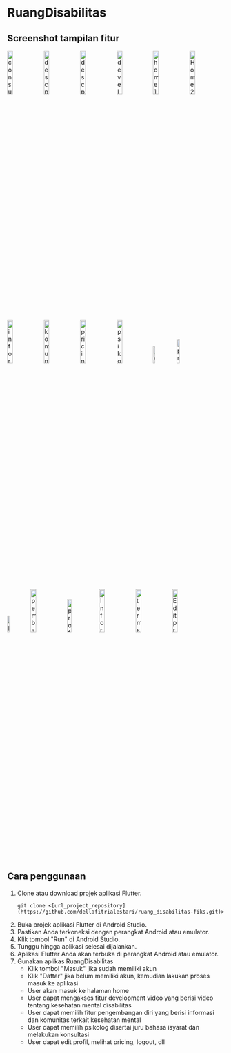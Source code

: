 # RuangDisabilitas

**Screenshot tampilan fitur** 
---
<img src="https://github.com/dellafitrialestari/ruang_disabilitas-fiks/assets/96574196/100acaf6-3356-4be8-8be0-8fd083c9bbe0" alt="consult" style="width: 16%">
<img src="https://github.com/dellafitrialestari/ruang_disabilitas-fiks/assets/96574196/4897a5da-1621-4e57-bcdb-f7e5b2683a9a" alt="desc psikolog(1)" style="width:16%">
<img src="https://github.com/dellafitrialestari/ruang_disabilitas-fiks/assets/96574196/be08761a-7b97-4397-810e-8c9ecd256aaa" alt="desc psikolog(2)" style="width:16%">
<img src="https://github.com/dellafitrialestari/ruang_disabilitas-fiks/assets/96574196/5756eee7-fd1f-4958-9826-a7b5b46cf1a6" alt="development video" style="width:16%">
<img src="https://github.com/dellafitrialestari/ruang_disabilitas-fiks/assets/96574196/f4662042-c00b-40dd-9c9d-c3661c2869e4" alt="home 1" style="width:16%">
<img src="https://github.com/dellafitrialestari/ruang_disabilitas-fiks/assets/96574196/9f62108f-9692-4821-b8f1-1d6cd69dca69" alt="Home 2" style="width:16%">
<img src="https://github.com/dellafitrialestari/ruang_disabilitas-fiks/assets/96574196/c7a23fec-e316-47c8-9295-0a2b815173c4" alt="informasi" style="width:16%">
<img src="https://github.com/dellafitrialestari/ruang_disabilitas-fiks/assets/96574196/a5f604be-c275-4e07-b5be-2ea6ddf7f41f" alt="komunitas" style="width:16%">
<img src="https://github.com/dellafitrialestari/ruang_disabilitas-fiks/assets/96574196/b5ae5777-e299-4faa-ba60-ff4062e778a7" alt="pricing(1)" style="width:16%">
<img src="https://github.com/dellafitrialestari/ruang_disabilitas-fiks/assets/96574196/fd938a09-87c4-4966-8039-34903172e091" alt="psikolog-list" style="width:16%">
<img src="https://github.com/dellafitrialestari/ruang_disabilitas-fiks/assets/96574196/1d43b64c-3b0d-4393-9548-9bd1433e95b6" alt="desc psikolog" style="width:10%">
<img src="https://github.com/dellafitrialestari/ruang_disabilitas-fiks/assets/96574196/bb670e9b-75fa-4bb4-b372-3ef6c8abe37b" alt="pricing" style="width:12%">
<img src="https://github.com/dellafitrialestari/ruang_disabilitas-fiks/assets/96574196/816b4867-6d28-4e42-87a8-0fb272226019" alt="pembayaran 2" style="width:10%">
<img src="https://github.com/dellafitrialestari/ruang_disabilitas-fiks/assets/96574196/881969a9-5168-4cb0-a240-9af99f7ae453" alt="pembayaran 1" style="width:16%">
<img src="https://github.com/dellafitrialestari/ruang_disabilitas-fiks/assets/96574196/6be50b84-6c99-4080-b6a7-e82c848aa173" alt="profil" style="width:14%">
<img src="https://github.com/dellafitrialestari/ruang_disabilitas-fiks/assets/96574196/2134b3fa-6342-4364-9821-271973be7f5e" alt="Information" style="width:16%">
<img src="https://github.com/dellafitrialestari/ruang_disabilitas-fiks/assets/96574196/88769030-abad-4f12-bc4d-bd40d97ffb12" alt="terms&condition" style="width:16%">
<img src="https://github.com/dellafitrialestari/ruang_disabilitas-fiks/assets/96574196/fd366270-9f39-4095-9375-afd5ad5b405b" alt="Edit profil" style="width:16%">

**Cara penggunaan** 
---
1. Clone atau download projek aplikasi Flutter.
   ```
   git clone <[url_project_repository](https://github.com/dellafitrialestari/ruang_disabilitas-fiks.git)>
   ```
3. Buka projek aplikasi Flutter di Android Studio.
4. Pastikan Anda terkoneksi dengan perangkat Android atau emulator.
5. Klik tombol "Run" di Android Studio.
6. Tunggu hingga aplikasi selesai dijalankan.
7. Aplikasi Flutter Anda akan terbuka di perangkat Android atau emulator.
8. Gunakan aplikas RuangDisabilitas
     * Klik tombol "Masuk" jika sudah memiliki akun
     * Klik "Daftar" jika belum memiliki akun, kemudian lakukan proses masuk ke aplikasi
     * User akan masuk ke halaman home
     * User dapat mengakses fitur development video yang berisi video tentang kesehatan mental disabilitas
     * User dapat memilih fitur pengembangan diri yang berisi informasi dan komunitas terkait kesehatan mental
     * User dapat memilih psikolog disertai juru bahasa isyarat dan melakukan konsultasi
     * User dapat edit profil, melihat pricing, logout, dll
